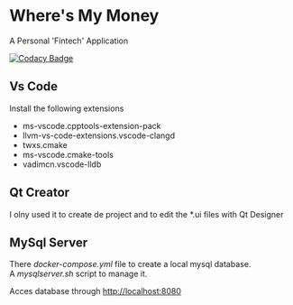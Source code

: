 # Where's My Money

A Personal 'Fintech' Application  

[![Codacy Badge](https://app.codacy.com/project/badge/Grade/f5be67cc1a014fcab81676691fcbd100)](https://app.codacy.com/gh/xcarol/wmm/dashboard?utm_source=gh&utm_medium=referral&utm_content=&utm_campaign=Badge_grade)  

## Vs Code

Install the following extensions

- ms-vscode.cpptools-extension-pack
- llvm-vs-code-extensions.vscode-clangd
- twxs.cmake
- ms-vscode.cmake-tools
- vadimcn.vscode-lldb

## Qt Creator

I olny used it to create de project and to edit the *.ui files with Qt Designer

## MySql Server

There _docker-compose.yml_ file to create a local mysql database.  
A _mysqlserver.sh_ script to manage it.  

Acces database through [http://localhost:8080](http://localhost:8080)  
